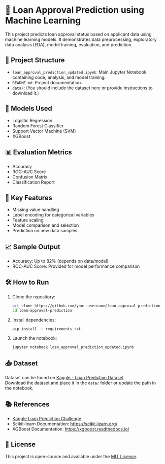 
# 🏦 Loan Approval Prediction using Machine Learning

This project predicts loan approval status based on applicant data using machine learning models. It demonstrates data preprocessing, exploratory data analysis (EDA), model training, evaluation, and prediction.

## 📂 Project Structure

- `loan_approval_prediction_updated.ipynb`: Main Jupyter Notebook containing code, analysis, and model training.
- `README.md`: Project documentation.
- `data/`: (You should include the dataset here or provide instructions to download it.)

## 🧠 Models Used

- Logistic Regression
- Random Forest Classifier
- Support Vector Machine (SVM)
- XGBoost

## 📊 Evaluation Metrics

- Accuracy
- ROC-AUC Score
- Confusion Matrix
- Classification Report

## 📌 Key Features

- Missing value handling
- Label encoding for categorical variables
- Feature scaling
- Model comparison and selection
- Prediction on new data samples

## 📈 Sample Output

- Accuracy: Up to 82% (depends on data/model)
- ROC-AUC Score: Provided for model performance comparison

## 🛠️ How to Run

1. Clone the repository:
   ```bash
   git clone https://github.com/your-username/loan-approval-prediction.git
   cd loan-approval-prediction
   ```

2. Install dependencies:
   ```bash
   pip install -r requirements.txt
   ```

3. Launch the notebook:
   ```bash
   jupyter notebook loan_approval_prediction_updated.ipynb
   ```

## 📥 Dataset

Dataset can be found on [Kaggle - Loan Prediction Dataset](https://www.kaggle.com/datasets/altruistdelhite04/loan-prediction-problem-dataset).  
Download the dataset and place it in the `data/` folder or update the path in the notebook.

## 📚 References

- [Kaggle Loan Prediction Challenge](https://www.kaggle.com/datasets/altruistdelhite04/loan-prediction-problem-dataset)
- Scikit-learn Documentation: https://scikit-learn.org/
- XGBoost Documentation: https://xgboost.readthedocs.io/

## 📄 License

This project is open-source and available under the [MIT License](LICENSE).
